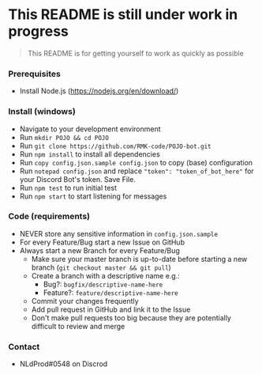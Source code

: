 # This README is still under work in progress
> This README is for getting yourself to work as quickly as possible

### Prerequisites
- Install Node.js (https://nodejs.org/en/download/)

### Install (windows)
- Navigate to your development environment
- Run `mkdir POJO && cd POJO`
- Run `git clone https://github.com/RMK-code/POJO-bot.git`
- Run `npm install` to install all dependencies
- Run `copy config.json.sample config.json` to copy (base) configuration
- Run `notepad config.json` and replace `"token": "token_of_bot_here"` for your Discord Bot's token. Save File.
- Run `npm test` to run initial test
- Run `npm start` to start listening for messages

### Code (requirements)
- NEVER store any sensitive information in `config.json.sample`
- For every Feature/Bug start a new Issue on GitHub
- Always start a new Branch for every Feature/Bug
  - Make sure your master branch is up-to-date before starting a new branch (`git checkout master && git pull`)
  - Create a branch with a descriptive name e.g.:
    - Bug?: `bugfix/descriptive-name-here`
    - Feature?: `feature/descriptive-name-here`
  - Commit your changes frequently
  - Add pull request in GitHub and link it to the Issue
  - Don't make pull requests too big because they are potentially difficult to review and merge

### Contact
- NLdProd#0548 on Discrod
